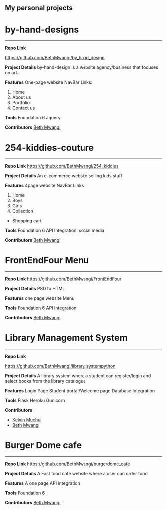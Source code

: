 

## My personal projects 


# by-hand-designs
_________________

**Repo Link**

 https://github.com/BethMwangi/by_hand_design

**Project Details**
 by-hand-design is a website agency/business that focuses on art. 


**Features**
One-page website
NavBar Links: 
 1. Home 
 2. About us
 3. Portfolio
 4. Contact us

**Tools**
Foundation 6
Jquery

**Contributors**
 [Beth Mwangi](https://github.com/BethMwangi)
 
 
# 254-kiddies-couture
_________________

**Repo Link**
 https://github.com/BethMwangi/254_kiddies

**Project Details**
 An e-commerce website selling kids stuff


**Features**
4page website
NavBar Links: 
 1. Home 
 2. Boys
 3. Girls
 4. Collection
 + Shopping cart

**Tools**
Foundation 6
API Integration: social media

**Contributors**
[Beth Mwangi](https://github.com/BethMwangi)
 
 
# FrontEndFour Menu
_________________

**Repo Link**
 https://github.com/BethMwangi/FrontEndFour

**Project Details**
PSD to HTML 


**Features**
one page website
Menu


**Tools**
Foundation 6
API Integration


**Contributors**
[Beth Mwangi](https://github.com/BethMwangi)


# Library Management System
_________________

**Repo Link**

https://github.com/BethMwangi/library_systempython

**Project Details**
A library system where a student can register/login and select books from the library catalogue 


**Features**
 Login Page
 Student portal/Welcome page
 Database Integration
 


**Tools**
  Flask
  Heroku
  Gunicorn

**Contributors**
  
 + [Kelvin Muchui](https://github.com/kelvinmuchui)
 + [Beth Mwangi](https://github.com/BethMwangi)
 
# Burger Dome cafe
_________________

**Repo Link**
https://github.com/BethMwangi/burgerdome_cafe

**Project Details**
A Fast food cafe website where a user can order food 


**Features**
 A one page 
 API integration
 


**Tools**
  Foundation 6

**Contributors**
 [Beth Mwangi](https://github.com/BethMwangi)
 
 
